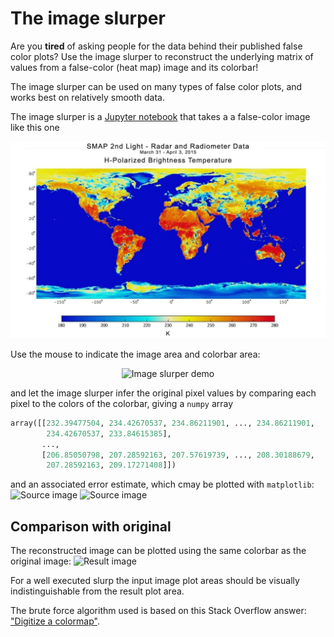 # The image slurper
Are you **tired** of asking people for the data behind their published false color plots? Use the image slurper to reconstruct the underlying matrix of values from a false-color (heat map) image and its colorbar! 

The image slurper can be used on many types of false color plots, and works best on relatively smooth data.

The image slurper is a [Jupyter notebook](imageslurper.ipynb) that takes a a false-color image like this one

![Source image](img/world-temp.jpg)

Use the mouse to indicate the image area and colorbar area:

<p align="center">
  <img src="demo/demo.gif" alt="Image slurper demo"/>
</p>


and let the image slurper infer the original pixel values by comparing each pixel to the colors of the colorbar, 
giving a `numpy` array
```python
array([[232.39477504, 234.42670537, 234.86211901, ..., 234.86211901,
        234.42670537, 233.84615385],
       ...,
       [206.85050798, 207.28592163, 207.57619739, ..., 208.30188679,
        207.28592163, 209.17271408]])
```
and an associated error estimate, which cmay be plotted with `matplotlib`:
![Source image](img/world-temp.jpg-reconstructed-viridis.png)
![Source image](img/world-temp.jpg-reconstructed-error.png)

## Comparison with original
The reconstructed image can be plotted using the same colorbar as the original image:
![Result image](img/world-temp.jpg-reconstructed-original_colormap.png)

For a well executed slurp the input image plot areas should be visually indistinguishable from the result plot area.

The brute force algorithm used is based on this Stack Overflow answer: ["Digitize a colormap"](https://stackoverflow.com/a/43844204/3198895).